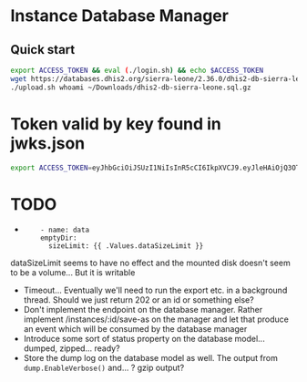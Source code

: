 # Instance Database Manager

## Quick start
```sh
export ACCESS_TOKEN && eval (./login.sh) && echo $ACCESS_TOKEN
wget https://databases.dhis2.org/sierra-leone/2.36.0/dhis2-db-sierra-leone.sql.gz -P ~/Downloads
./upload.sh whoami ~/Downloads/dhis2-db-sierra-leone.sql.gz
```


# Token valid by key found in jwks.json

```sh
export ACCESS_TOKEN=eyJhbGciOiJSUzI1NiIsInR5cCI6IkpXVCJ9.eyJleHAiOjQ3OTYzODQwNzcsImlhdCI6MTY0MDY5MTQ3NywidXNlciI6eyJJRCI6NCwiQ3JlYXRlZEF0IjoiMjAyMS0xMi0yOFQxMDo0NjoxNi44NTEzMzlaIiwiVXBkYXRlZEF0IjoiMjAyMS0xMi0yOFQxMDo0NjoxNi44NTEzMzlaIiwiRGVsZXRlZEF0IjpudWxsLCJFbWFpbCI6InNvbWVvbmVAc29tZXRoaW5nLm9yZyIsIkdyb3VwcyI6bnVsbCwiQWRtaW5Hcm91cHMiOm51bGx9fQ.FnPIu36kV1T-Jix5Wy-HsZeqxQI6Q_7HQ14C1DWKHETIBSk-vLQ_sCMHVPKA42utEDFI3Xpmf6Gyzv9aPU_Cvg-JDazRprfrZBqn4LzSmT6K3HGoKoQ0b5G8exxz0Ote8NQDB1NBZmYvD1gpVVisCvzaewJTRAvRA3DS0n_O4kU5QENdLNPfWFo0rXOC83sLBsEIe2Ce4TiRrepOCSQKE-_rwQQSA3w30MhFmhAY7Ozcd9i69mtfcvqjORdNJ-zREgiw8B2g9oh7byE1h2oxjvoKC3WRfPeSYoRY6GuMHSSWJdzFKIswlZHdWU1GicPJASBbkKGbP5n5O6FXyeo0bw
```


# TODO

*         - name: data
          emptyDir:
            sizeLimit: {{ .Values.dataSizeLimit }}
dataSizeLimit seems to have no effect and the mounted disk doesn't seem to be a volume... But it is writable

* Timeout... Eventually we'll need to run the export etc. in a background thread. Should we just return 202 or an id or something else?
* Don't implement the endpoint on the database manager. Rather implement /instances/:id/save-as on the manager and let that produce an event which will be consumed by the database manager
* Introduce some sort of status property on the database model... dumped, zipped... ready?
* Store the dump log on the database model as well. The output from `dump.EnableVerbose()` and... ? gzip output?
